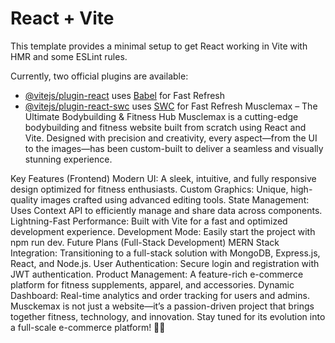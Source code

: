# React + Vite

This template provides a minimal setup to get React working in Vite with HMR and some ESLint rules.

Currently, two official plugins are available:

- [@vitejs/plugin-react](https://github.com/vitejs/vite-plugin-react/blob/main/packages/plugin-react/README.md) uses [Babel](https://babeljs.io/) for Fast Refresh
- [@vitejs/plugin-react-swc](https://github.com/vitejs/vite-plugin-react-swc) uses [SWC](https://swc.rs/) for Fast Refresh
Musclemax – The Ultimate Bodybuilding & Fitness Hub
Musclemax is a cutting-edge bodybuilding and fitness website built from scratch using React and Vite. Designed with precision and creativity, every aspect—from the UI to the images—has been custom-built to deliver a seamless and visually stunning experience.

Key Features (Frontend)
Modern UI: A sleek, intuitive, and fully responsive design optimized for fitness enthusiasts.
Custom Graphics: Unique, high-quality images crafted using advanced editing tools.
State Management: Uses Context API to efficiently manage and share data across components.
Lightning-Fast Performance: Built with Vite for a fast and optimized development experience.
Development Mode: Easily start the project with npm run dev.
Future Plans (Full-Stack Development)
MERN Stack Integration: Transitioning to a full-stack solution with MongoDB, Express.js, React, and Node.js.
User Authentication: Secure login and registration with JWT authentication.
Product Management: A feature-rich e-commerce platform for fitness supplements, apparel, and accessories.
Dynamic Dashboard: Real-time analytics and order tracking for users and admins.
Musckemax is not just a website—it’s a passion-driven project that brings together fitness, technology, and innovation. Stay tuned for its evolution into a full-scale e-commerce platform! 💪🔥